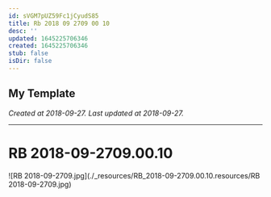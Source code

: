 ```yaml
---
id: sVGM7pUZ59Fc1jCyudS85
title: Rb 2018 09 2709 00 10
desc: ''
updated: 1645225706346
created: 1645225706346
stub: false
isDir: false
---
```

My Template
---

_Created at 2018-09-27._
_Last updated at 2018-09-27._




---

# RB 2018-09-2709.00.10


![RB 2018-09-2709.jpg](./_resources/RB_2018-09-2709.00.10.resources/RB 2018-09-2709.jpg)


